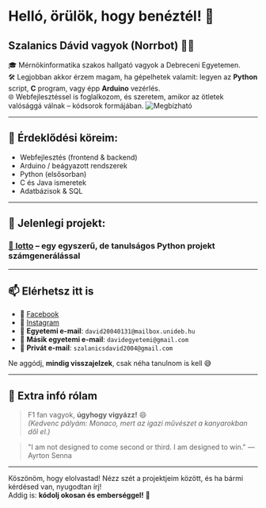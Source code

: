 # Helló, örülök, hogy benéztél! 👋  
## Szalanics Dávid vagyok (Norrbot) 👨‍💻

🎓 Mérnökinformatika szakos hallgató vagyok a Debreceni Egyetemen.  
🛠️ Legjobban akkor érzem magam, ha gépelhetek valamit: legyen az **Python** script, **C** program, vagy épp **Arduino** vezérlés.  
🌐 Webfejlesztéssel is foglalkozom, és szeretem, amikor az ötletek valósággá válnak – kódsorok formájában.
![Megbízható](https://img.shields.io/badge/Megbízható-100%25%20Bizalom-brightgreen?style=for-the-badge&logo=verified&logoColor=white)

---

## 🧠 Érdeklődési köreim:
- Webfejlesztés (frontend & backend)
- Arduino / beágyazott rendszerek
- Python (elsősorban)
- C és Java ismeretek
- Adatbázisok & SQL

---

## 🔭 Jelenlegi projekt:
### [🎲 lotto](https://github.com/Norrbot/lotto) – egy egyszerű, de tanulságos Python projekt számgenerálással

---

## 📫 Elérhetsz itt is

- 📘 [Facebook](https://www.facebook.com/Davee0131)
- 📸 [Instagram](https://www.instagram.com/_.la.puta_ama._/)
- 📧 **Egyetemi e-mail**: `david20040131@mailbox.unideb.hu`
- 📧 **Másik egyetemi e-mail**: `davidegyetemi@gmail.com`
- 📧 **Privát e-mail**: `szalanicsdavid2004@gmail.com`

Ne aggódj, **mindig visszajelzek**, csak néha tanulnom is kell 😅

---

## 🏁 Extra infó rólam

> F1 fan vagyok, **úgyhogy vigyázz!** 😄  
> *(Kedvenc pályám: Monaco, mert az igazi művészet a kanyarokban dől el.)*

> "I am not designed to come second or third. I am designed to win."
> — Ayrton Senna

---

Köszönöm, hogy elolvastad! Nézz szét a projektjeim között, és ha bármi kérdésed van, nyugodtan írj!  
Addig is: **kódolj okosan és emberséggel!** 🤝
